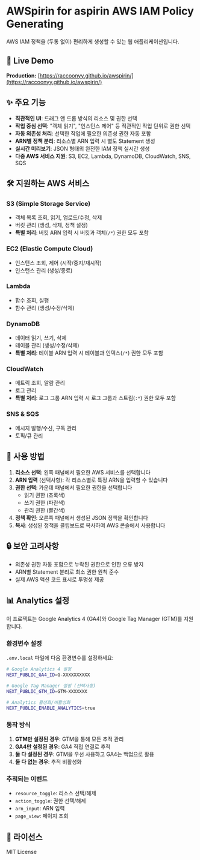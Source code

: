 # AWSpirin for aspirin AWS IAM Policy Generating

AWS IAM 정책을 (두통 없이) 편리하게 생성할 수 있는 웹 애플리케이션입니다.

## 🚀 Live Demo

**Production:** [https://raccoonyy.github.io/awspirin/](https://raccoonyy.github.io/awspirin/)

## ✨ 주요 기능

- **직관적인 UI**: 드래그 앤 드롭 방식의 리소스 및 권한 선택
- **작업 중심 선택**: "객체 읽기", "인스턴스 제어" 등 직관적인 작업 단위로 권한 선택
- **자동 의존성 처리**: 선택한 작업에 필요한 의존성 권한 자동 포함
- **ARN별 정책 분리**: 리소스별 ARN 입력 시 별도 Statement 생성
- **실시간 미리보기**: JSON 형태의 완전한 IAM 정책 실시간 생성
- **다중 AWS 서비스 지원**: S3, EC2, Lambda, DynamoDB, CloudWatch, SNS, SQS

## 🛠️ 지원하는 AWS 서비스

### S3 (Simple Storage Service)
- 객체 목록 조회, 읽기, 업로드/수정, 삭제
- 버킷 관리 (생성, 삭제, 정책 설정)
- **특별 처리**: 버킷 ARN 입력 시 버킷과 객체(`/*`) 권한 모두 포함

### EC2 (Elastic Compute Cloud)
- 인스턴스 조회, 제어 (시작/중지/재시작)
- 인스턴스 관리 (생성/종료)

### Lambda
- 함수 조회, 실행
- 함수 관리 (생성/수정/삭제)

### DynamoDB
- 데이터 읽기, 쓰기, 삭제
- 테이블 관리 (생성/수정/삭제)
- **특별 처리**: 테이블 ARN 입력 시 테이블과 인덱스(`/*`) 권한 모두 포함

### CloudWatch
- 메트릭 조회, 알람 관리
- 로그 관리
- **특별 처리**: 로그 그룹 ARN 입력 시 로그 그룹과 스트림(`:*`) 권한 모두 포함

### SNS & SQS
- 메시지 발행/수신, 구독 관리
- 토픽/큐 관리

## 📝 사용 방법

1. **리소스 선택**: 왼쪽 패널에서 필요한 AWS 서비스를 선택합니다
2. **ARN 입력** (선택사항): 각 리소스별로 특정 ARN을 입력할 수 있습니다
3. **권한 선택**: 가운데 패널에서 필요한 권한을 선택합니다
   - 읽기 권한 (초록색)
   - 쓰기 권한 (파란색)  
   - 관리 권한 (빨간색)
4. **정책 확인**: 오른쪽 패널에서 생성된 JSON 정책을 확인합니다
5. **복사**: 생성된 정책을 클립보드로 복사하여 AWS 콘솔에서 사용합니다

## 🔒 보안 고려사항

- 의존성 권한 자동 포함으로 누락된 권한으로 인한 오류 방지
- ARN별 Statement 분리로 최소 권한 원칙 준수
- 실제 AWS 액션 코드 표시로 투명성 제공

## 📊 Analytics 설정

이 프로젝트는 Google Analytics 4 (GA4)와 Google Tag Manager (GTM)를 지원합니다.

### 환경변수 설정

`.env.local` 파일에 다음 환경변수를 설정하세요:

```bash
# Google Analytics 4 설정
NEXT_PUBLIC_GA4_ID=G-XXXXXXXXXX

# Google Tag Manager 설정 (선택사항)
NEXT_PUBLIC_GTM_ID=GTM-XXXXXXX

# Analytics 활성화/비활성화
NEXT_PUBLIC_ENABLE_ANALYTICS=true
```

### 동작 방식

1. **GTM만 설정된 경우**: GTM을 통해 모든 추적 관리
2. **GA4만 설정된 경우**: GA4 직접 연결로 추적
3. **둘 다 설정된 경우**: GTM을 우선 사용하고 GA4는 백업으로 활용
4. **둘 다 없는 경우**: 추적 비활성화

### 추적되는 이벤트

- `resource_toggle`: 리소스 선택/해제
- `action_toggle`: 권한 선택/해제  
- `arn_input`: ARN 입력
- `page_view`: 페이지 조회

## 📄 라이선스

MIT License
